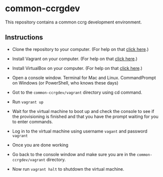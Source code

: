 # common-ccrgdev
This repository contains a common ccrg development environment.

## Instructions
 - Clone the repository to your computer. (For help on that [click here](https://help.github.com/articles/cloning-a-repository/).)
 - Install Vagrant on your computer. (For help on that [click here](https://www.vagrantup.com/docs/installation/).)
 - Install VirtualBox on your computer. (For help on that [click here](https://www.virtualbox.org/wiki/Downloads).)
 - Open a console window. Terminal for Mac and Linux. CommandPrompt on Windows (or PowerShell, who knows these days)
 - Got to the `common-ccrgdev/vagrant` directory using cd command. 
 - Run `vagrant up`
 - Wait for the virtual machine to boot up and check the console to see if the provisioning is finished and that you have the prompt waiting for you to enter commands.
 - Log in to the virtual machine using username `vagant` and password `vagrant`
 
 - Once you are done working
 - Go back to the console window and make sure you are in the `common-ccrgdev/vagrant` directory.
 - Now run `vagrant halt` to shutdown the virtual machine.
 
